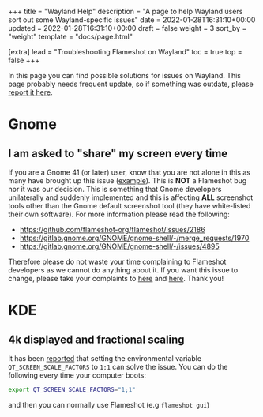 +++
title = "Wayland Help"
description = "A page to help Wayland users sort out some Wayland-specific issues"
date = 2022-01-28T16:31:10+00:00
updated = 2022-01-28T16:31:10+00:00
draft = false
weight = 3
sort_by = "weight"
template = "docs/page.html"

[extra]
lead = "Troubleshooting Flameshot on Wayland"
toc = true
top = false
+++


In this page you can find possible solutions for issues on Wayland. This page probably needs frequent update, so if something was outdate, please [report it here](https://github.com/flameshot-org/flameshot-org.github.io/issues/new).

# Gnome

## I am asked to "share" my screen every time

If you are a Gnome 41 (or later) user, know that you are not alone in this as many have brought up this issue ([example](https://github.com/flameshot-org/flameshot/issues/2186)). This is **NOT** a Flameshot bug nor it was our decision. This is something that Gnome developers unilaterally and suddenly implemented and this is affecting **ALL** screenshot tools other than the Gnome default screenshot tool (they have white-listed their own software). For more information please read the following:

- https://github.com/flameshot-org/flameshot/issues/2186
- https://gitlab.gnome.org/GNOME/gnome-shell/-/merge_requests/1970
- https://gitlab.gnome.org/GNOME/gnome-shell/-/issues/4895

Therefore please do not waste your time complaining to Flameshot developers as we cannot do anything about it. If you want this issue to change, please take your complaints to [here](https://gitlab.gnome.org/GNOME/gnome-shell/-/merge_requests/1970) and [here](https://gitlab.gnome.org/GNOME/gnome-shell/-/issues/4895). Thank you!


# KDE

## 4k displayed and fractional scaling

It has been [reported](https://github.com/flameshot-org/flameshot/issues/227#issuecomment-1002696986) that setting the environmental variable `QT_SCREEN_SCALE_FACTORS` to `1;1` can solve the issue. You can do the following every time your computer boots:

```sh
export QT_SCREEN_SCALE_FACTORS="1;1"
```

and then you can normally use Flameshot (e.g `flameshot gui`)

